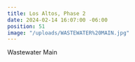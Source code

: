 ```yaml
---
title: Los Altos, Phase 2
date: 2024-02-14 16:07:00 -06:00
position: 51
image: "/uploads/WASTEWATER%20MAIN.jpg"
---
```


Wastewater Main